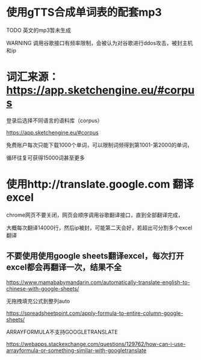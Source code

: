 # 使用gTTS合成单词表的配套mp3
TODO 英文的mp3暂未生成

WARNING 调用谷歌接口有频率限制，会被认为对谷歌进行ddos攻击，被封主机和ip

# 词汇来源：https://app.sketchengine.eu/#corpus

登录后选择不同语言的语料库（corpus）

https://app.sketchengine.eu/#corpus

免费账户每次只能下载1000个单词，可以限制词频得到第1001-第2000的单词，

循环往复可获得15000词甚至更多

# 使用http://translate.google.com 翻译excel

chrome网页不要关闭，网页会顺序调用谷歌翻译接口，直到全部翻译完成，

大概每次翻译14000行，然后ip被封，可能第二天会好，若超出可分割多个excel翻译

## 不要使用使用google sheets翻译excel，每次打开excel都会再翻译一次，结果不全
https://www.mamababymandarin.com/automatically-translate-english-to-chinese-with-google-sheets/

无拖拽填充公式到整列auto

https://spreadsheetpoint.com/apply-formula-to-entire-column-google-sheets/

ARRAYFORMULA不支持GOOGLETRANSLATE

https://webapps.stackexchange.com/questions/129762/how-can-i-use-arrayformula-or-something-similar-with-googletranslate